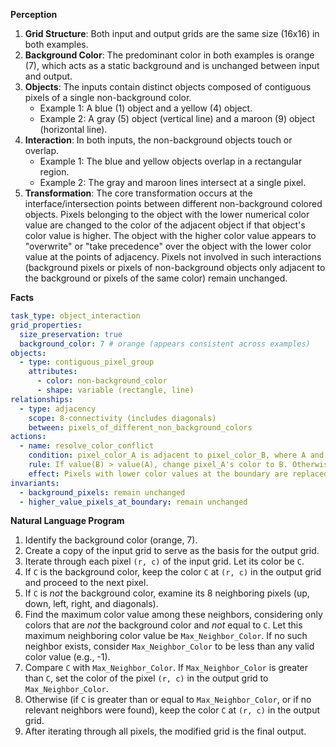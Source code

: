 **Perception**

1.  **Grid Structure**: Both input and output grids are the same size (16x16) in both examples.
2.  **Background Color**: The predominant color in both examples is orange (7), which acts as a static background and is unchanged between input and output.
3.  **Objects**: The inputs contain distinct objects composed of contiguous pixels of a single non-background color.
    *   Example 1: A blue (1) object and a yellow (4) object.
    *   Example 2: A gray (5) object (vertical line) and a maroon (9) object (horizontal line).
4.  **Interaction**: In both inputs, the non-background objects touch or overlap.
    *   Example 1: The blue and yellow objects overlap in a rectangular region.
    *   Example 2: The gray and maroon lines intersect at a single pixel.
5.  **Transformation**: The core transformation occurs at the interface/intersection points between different non-background colored objects. Pixels belonging to the object with the lower numerical color value are changed to the color of the adjacent object if that object's color value is higher. The object with the higher color value appears to "overwrite" or "take precedence" over the object with the lower color value at the points of adjacency. Pixels not involved in such interactions (background pixels or pixels of non-background objects only adjacent to the background or pixels of the same color) remain unchanged.

**Facts**


```yaml
task_type: object_interaction
grid_properties:
  size_preservation: true
  background_color: 7 # orange (appears consistent across examples)
objects:
  - type: contiguous_pixel_group
    attributes:
      - color: non-background_color
      - shape: variable (rectangle, line)
relationships:
  - type: adjacency
    scope: 8-connectivity (includes diagonals)
    between: pixels_of_different_non_background_colors
actions:
  - name: resolve_color_conflict
    condition: pixel_color_A is adjacent to pixel_color_B, where A and B are different non-background colors.
    rule: If value(B) > value(A), change pixel_A's color to B. Otherwise, pixel_A remains color A.
    effect: Pixels with lower color values at the boundary are replaced by the adjacent higher color value.
invariants:
  - background_pixels: remain unchanged
  - higher_value_pixels_at_boundary: remain unchanged
```


**Natural Language Program**

1.  Identify the background color (orange, 7).
2.  Create a copy of the input grid to serve as the basis for the output grid.
3.  Iterate through each pixel `(r, c)` of the input grid. Let its color be `C`.
4.  If `C` is the background color, keep the color `C` at `(r, c)` in the output grid and proceed to the next pixel.
5.  If `C` is *not* the background color, examine its 8 neighboring pixels (up, down, left, right, and diagonals).
6.  Find the maximum color value among these neighbors, considering only colors that are *not* the background color and *not* equal to `C`. Let this maximum neighboring color value be `Max_Neighbor_Color`. If no such neighbor exists, consider `Max_Neighbor_Color` to be less than any valid color value (e.g., -1).
7.  Compare `C` with `Max_Neighbor_Color`. If `Max_Neighbor_Color` is greater than `C`, set the color of the pixel `(r, c)` in the output grid to `Max_Neighbor_Color`.
8.  Otherwise (if `C` is greater than or equal to `Max_Neighbor_Color`, or if no relevant neighbors were found), keep the color `C` at `(r, c)` in the output grid.
9.  After iterating through all pixels, the modified grid is the final output.